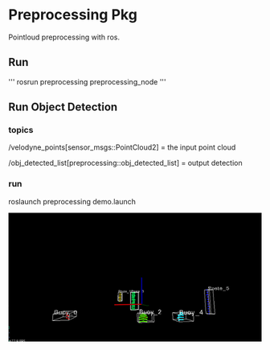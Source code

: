# Preprocessing Pkg
Pointloud preprocessing with ros. 

## Run
'''
  rosrun preprocessing preprocessing_node
'''

## Run Object Detection

  ### topics
  /velodyne_points[sensor_msgs::PointCloud2] = the input point cloud
  
  /obj_detected_list[preprocessing::obj_detected_list] = output detection 
  
  ### run
  roslaunch preprocessing demo.launch 
  
  
  
  
![](demo.gif)
